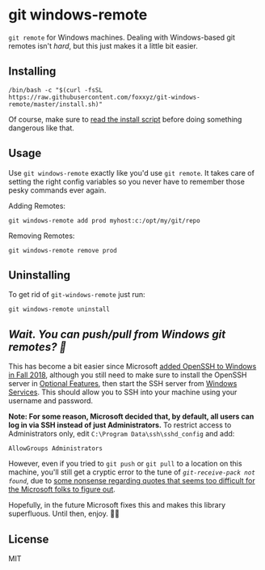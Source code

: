 git windows-remote
==================

`git remote` for Windows machines. Dealing with Windows-based git remotes isn't *hard*, but this just makes it a little bit easier.

Installing
----------

```
/bin/bash -c "$(curl -fsSL https://raw.githubusercontent.com/foxxyz/git-windows-remote/master/install.sh)"
```

Of course, make sure to [read the install script](https://github.com/foxxyz/git-windows-remote/blob/master/install.sh) before doing something dangerous like that.

Usage
-----

Use `git windows-remote` exactly like you'd use `git remote`. It takes care of setting the right config variables so you never have to remember those pesky commands ever again.

Adding Remotes:
```
git windows-remote add prod myhost:c:/opt/my/git/repo
```

Removing Remotes:
```
git windows-remote remove prod
```

Uninstalling
------------

To get rid of `git-windows-remote` just run:
```
git windows-remote uninstall
```

*Wait. You can push/pull from Windows git remotes? 🤯*
---------------------------------------------------

This has become a bit easier since Microsoft [added OpenSSH to Windows in Fall 2018](https://docs.microsoft.com/en-us/windows-server/administration/openssh/openssh_overview), although you still need to make sure to install the OpenSSH server in [Optional Features](https://winaero.com/blog/optional-feature-management-improvements-windows-10-20h1/), then start the SSH server from [Windows Services](https://kb.blackbaud.com/articles/Knowledge/49839). This should allow you to SSH into your machine using your username and password.

**Note: For some reason, Microsoft decided that, by default, all users can log in via SSH instead of just Administrators.** To restrict access to Administrators only, edit `C:\Program Data\ssh\sshd_config` and add:
```
AllowGroups Administrators
```

However, even if you tried to `git push` or `git pull` to a location on this machine, you'll still get a cryptic error to the tune of _`git-receive-pack not found`_, due to [some nonsense regarding quotes that seems too difficult for the Microsoft folks to figure out](https://github.com/PowerShell/Win32-OpenSSH/issues/895).

Hopefully, in the future Microsoft fixes this and makes this library superfluous. Until then, enjoy. 👨‍💻

License
-------

MIT

